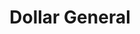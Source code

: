 ---
title: "Dollar General"
url: /bossier-city/dollar-general-barksdale-boulevard-3/
shop: variety store
---